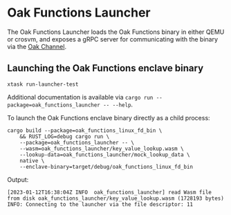 # Oak Functions Launcher

The Oak Functions Launcher loads the Oak Functions binary in either QEMU or
crosvm, and exposes a gRPC server for communicating with the binary via the
[Oak Channel](../oak_channel).

## Launching the Oak Functions enclave binary

```shell
xtask run-launcher-test
```

Additional documentation is available via
`cargo run --package=oak_functions_launcher -- --help`.

To launch the Oak Functions enclave binary directly as a child process:

```shell
cargo build --package=oak_functions_linux_fd_bin \
    && RUST_LOG=debug cargo run \
    --package=oak_functions_launcher -- \
    --wasm=oak_functions_launcher/key_value_lookup.wasm \
    --lookup-data=oak_functions_launcher/mock_lookup_data \
    native \
    --enclave-binary=target/debug/oak_functions_linux_fd_bin
```

Output:

```
[2023-01-12T16:38:04Z INFO  oak_functions_launcher] read Wasm file from disk oak_functions_launcher/key_value_lookup.wasm (1728193 bytes)
INFO: Connecting to the launcher via the file descriptor: 11
```
